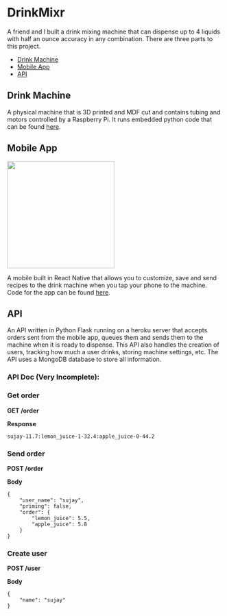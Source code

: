 # DrinkMixr
A friend and I built a drink mixing machine that can dispense up to 4 liquids with half an ounce accuracy in any combination. There are three parts to this project.

- [Drink Machine](#drink-machine)
- [Mobile App](#mobile-app)
- [API](#api)

## Drink Machine

A physical machine that is 3D printed and MDF cut and contains tubing and motors controlled by a Raspberry Pi. It runs embedded python code that can be found [here](https://github.com/sujaygarlanka/DrinkMixr-Raspberry-Pi).

## Mobile App

<img src="https://raw.githubusercontent.com/sujaygarlanka/DrinkMixr/master/media/app-demo.gif" width="250px"/>

A mobile built in React Native that allows you to customize, save and send recipes to the drink machine when you tap your phone to the machine. Code for the 
app can be found [here](https://github.com/sujaygarlanka/DrinkMixr).

## API

An API written in Python Flask running on a heroku server that accepts orders sent from the mobile app, queues them and sends them to the machine when it is ready to dispense. This API also handles the creation of users, tracking how much a user drinks, storing machine settings, etc. The API uses a MongoDB database to store all information.

### API Doc (Very Incomplete):

### Get order  
**GET /order**

**Response**
```
sujay-11.7:lemon_juice-1-32.4:apple_juice-0-44.2
```

### Send order 
**POST /order**

**Body**
```
{
	"user_name": "sujay",
	"priming": false,
	"order": {
		"lemon_juice": 5.5,
		"apple_juice": 5.8
	}
}
```

### Create user  
**POST /user**

**Body**
```
{
	"name": "sujay"
}
```

